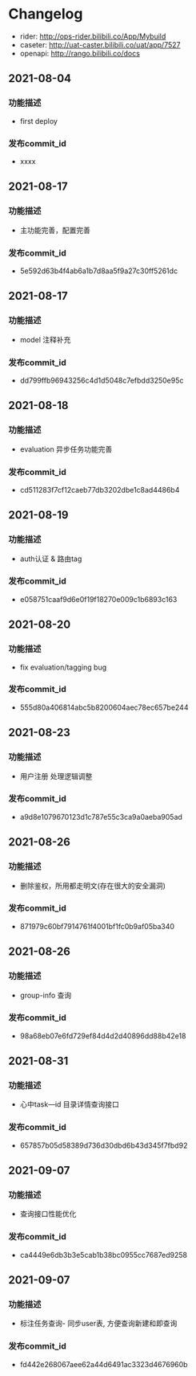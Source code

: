 # Changelog
- rider: http://ops-rider.bilibili.co/App/Mybuild
- caseter: http://uat-caster.bilibili.co/uat/app/7527
- openapi: http://rango.bilibili.co/docs

## 2021-08-04
### 功能描述
- first deploy

### 发布commit_id
- xxxx

## 2021-08-17
### 功能描述
- 主功能完善，配置完善

### 发布commit_id
- 5e592d63b4f4ab6a1b7d8aa5f9a27c30ff5261dc

## 2021-08-17
### 功能描述
- model 注释补充

### 发布commit_id
- dd799ffb96943256c4d1d5048c7efbdd3250e95c

## 2021-08-18
### 功能描述
- evaluation 异步任务功能完善

### 发布commit_id
- cd511283f7cf12caeb77db3202dbe1c8ad4486b4

## 2021-08-19
### 功能描述
- auth认证 & 路由tag

### 发布commit_id
- e058751caaf9d6e0f19f18270e009c1b6893c163

## 2021-08-20
### 功能描述
- fix evaluation/tagging bug

### 发布commit_id
-  555d80a406814abc5b8200604aec78ec657be244

## 2021-08-23
### 功能描述
- 用户注册 处理逻辑调整

### 发布commit_id
-  a9d8e1079670123d1c787e55c3ca9a0aeba905ad

## 2021-08-26
### 功能描述
- 删除鉴权，所用都走明文(存在很大的安全漏洞)

### 发布commit_id
-  871979c60bf7914761f4001bf1fc0b9af05ba340

## 2021-08-26
### 功能描述
- group-info 查询

### 发布commit_id
-  98a68eb07e6fd729ef84d4d2d40896dd88b42e18

## 2021-08-31
### 功能描述
- 心中task—id 目录详情查询接口

### 发布commit_id
-  657857b05d58389d736d30dbd6b43d345f7fbd92

## 2021-09-07
### 功能描述
- 查询接口性能优化

### 发布commit_id
- ca4449e6db3b3e5cab1b38bc0955cc7687ed9258

## 2021-09-07
### 功能描述
- 标注任务查询- 同步user表, 方便查询新建和即查询

### 发布commit_id
- fd442e268067aee62a44d6491ac3323d4676960b